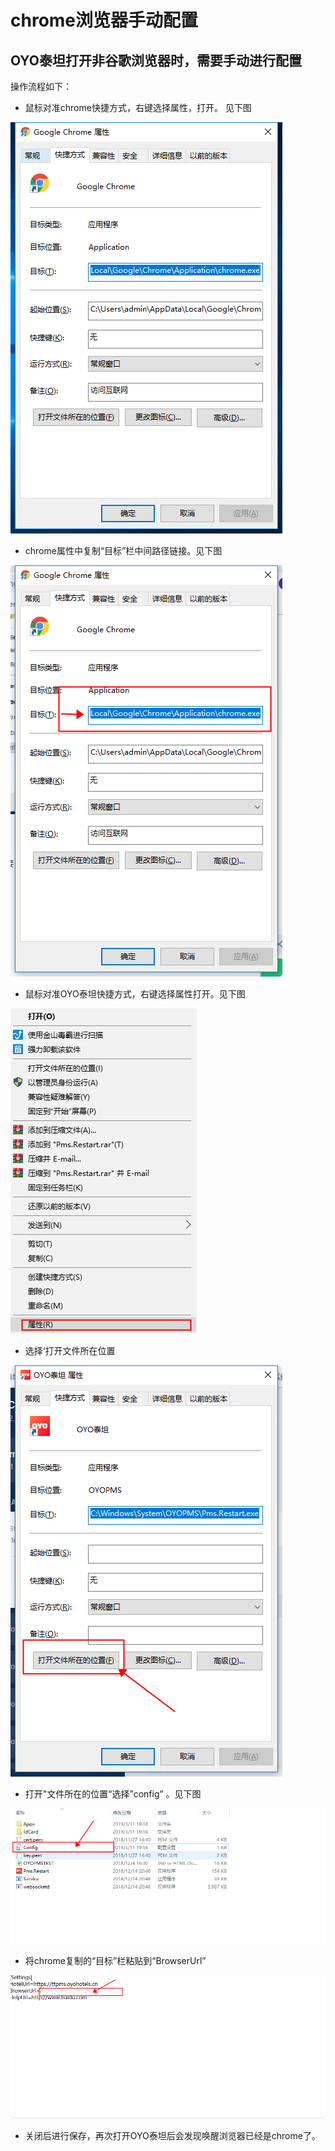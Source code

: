 # chrome浏览器手动配置

## **OYO泰坦打开非谷歌浏览器时，需要手动进行配置**

操作流程如下：

* 鼠标对准chrome快捷方式，右键选择属性，打开。 见下图

![&#x6253;&#x5F00;chrome&#x5C5E;&#x6027;](../../../../.gitbook/assets/image%20%28285%29.png)

* chrome属性中复制“目标”栏中间路径链接。见下图

![&#x590D;&#x5236;&#x8DEF;&#x5F84;&#x4F4D;&#x7F6E;](../../../../.gitbook/assets/image%20%28507%29.png)

* 鼠标对准OYO泰坦快捷方式，右键选择属性打开。见下图

![   &#x6253;&#x5F00;OYO&#x6CF0;&#x5766;&#x5C5E;&#x6027;](../../../../.gitbook/assets/image%20%28898%29.png)

* 选择‘打开文件所在位置

![&#x9009;&#x62E9;&#x2018;&#x6253;&#x5F00;&#x6587;&#x4EF6;&#x6240;&#x5728;&#x4F4D;&#x7F6E;&#x2019;](../../../../.gitbook/assets/image%20%28915%29.png)

* 打开"文件所在的位置“选择”config” 。见下图

![](../../../../.gitbook/assets/image%20%28725%29.png)

* 将chrome复制的“目标”栏粘贴到“BrowserUrl”

![](../../../../.gitbook/assets/image%20%28446%29.png)

* 关闭后进行保存，再次打开OYO泰坦后会发现唤醒浏览器已经是chrome了。

